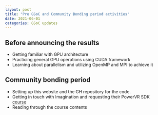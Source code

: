 ```yaml
---
layout: post
title: "Pre GSoC and Community Bonding period activities"
date: 2021-06-01
categories: GSoC updates
---
```


## Before announcing the results

* Getting familiar with GPU architecture
* Practicing general GPU operations using CUDA framework
* Learning about parallelism and utilizing OpenMP and MPI to achieve it

## Community bonding period

* Setting up this website and the GH repository for the code.
* Getting in touch with Imagination and requesting their PowerVR SDK [course](https://university.imgtec.com/resources/download/introduction-to-mobile-graphics/)
* Reading through the course contents
